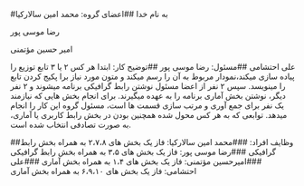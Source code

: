 #به نام خدا
##اعضای گروه:
محمد امین سالارکیا

رضا موسی پور 

امیر حسین مؤتمنی

علی احتشامی
##مسئول: رضا موسی پور
##توضیح کار:
ابتدا هر کس ۲ یا ۳ تابع توزیع  را پیاده سازی میکند،نمودار مربوط به آن را رسم میکند و متون مورد نیاز برا پکیج کردن تابع را مینویسد.
سپس ۲ نفر از اعضا مسئول نوشتن رابط گرافیکی برنامه میشوند و ۲ نفر دیگر، نوشتن بخش آماری برنامه را به عهده میگیرند.
برای انجام بخش هایی که نیازمند یک نفر برای جمع آوری و مرتب سازی قسمت ها است، مسئول گروه این کار را انجام میدهد.
توابعی که به هر کس محول شده  همچنین بودن در بخش رابط کاربری یا آماری، به صورت تصادفی انتخاب شده است.

##وظایف افراد:
###محمد امین سالارکیا:
فاز یک بخش های ۲،۷،۸ به همراه بخش رابط گرافیکی
###رضا موسی پور:
فاز یک بخش های ۳،۵ به  همراه بخش رابط گرافیکی
###امیرحسین مؤتمنی:
فاز یک بخش های ۱،۴ به همراه بخش آماری
###علی احتشامی:
فاز یک بخش های ۶،۹،۱۰ به همراه بخش آماری